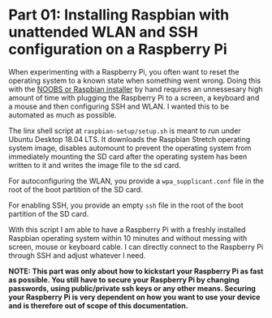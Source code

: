 Part 01: Installing Raspbian with unattended WLAN and SSH configuration on a Raspberry Pi
=========================================================================================
When experimenting with a Raspberry Pi, you often want to reset the operating system to a known state when something went wrong.
Doing this with the [NOOBS or Raspbian installer](https://www.raspberrypi.org/downloads/) by hand requires an unnessesary high
amount of time with plugging the Raspberry Pi to a screen, a keyboard and a mouse and then configuring SSH and WLAN. I wanted
this to be automated as much as possible.

The linx shell script at `raspbian-setup/setup.sh` is meant to run under Ubuntu Desktop 18.04 LTS. It downloads the Raspbian
Stretch operating system image, disables automount to prevent the operating system from immediately mounting the SD card after
the operating system has been written to it and writes the image file to the sd card.

For autoconfiguring the WLAN, you provide a `wpa_supplicant.conf` file in the root of the boot partition of the SD card.

For enabling SSH, you provide an empty `ssh` file in the root of the boot partition of the SD card.

With this script I am able to have a Raspberry Pi with a freshly installed Raspbian operating system within 10 minutes and
without messing with screen, mouse or keyboard cable. I can directly connect to the Raspberry Pi through SSH and adjust
whatever I need.

**NOTE: This part was only about how to kickstart your Raspberry Pi as fast as possible. You still have to secure your Raspberry
Pi by changing passwords, using public/private ssh keys or any other means. Securing your Raspberry Pi is very dependent on how
you want to use your device and is therefore out of scope of this documentation.**
